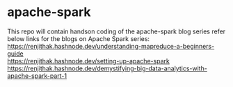 # apache-spark
This repo will contain handson coding of the apache-spark blog series refer below links for the blogs on Apache Spark series:
https://renjithak.hashnode.dev/understanding-mapreduce-a-beginners-guide         
https://renjithak.hashnode.dev/setting-up-apache-spark                      
https://renjithak.hashnode.dev/demystifying-big-data-analytics-with-apache-spark-part-1

